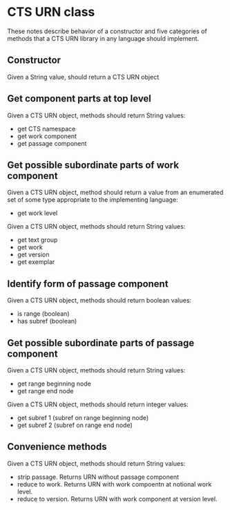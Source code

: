 # CTS URN class

These notes describe behavior of a constructor and five categories of methods that a CTS URN library
in any language should implement.



## Constructor ##

Given a String value, should return a CTS URN object

## Get component parts at top level

Given a CTS URN object, methods should return String values:

- get CTS namespace
- get work component
- get passage component

## Get possible subordinate parts of work component

Given a CTS URN object, method should return a value from an enumerated set
of some type appropriate to the implementing language:

- get work level

Given a CTS URN object, methods should return String values:

- get text group
- get work
- get version
- get exemplar

## Identify form of passage component

Given a CTS URN object, methods should return boolean values:

- is range (boolean)
- has subref (boolean)

## Get possible subordinate parts of passage component
 
Given a CTS URN object, methods should return String values:

- get range beginning node
- get range end node

Given a CTS URN object, methods should return integer values:

- get subref 1 (subref on range beginning node)
- get subref 2 (subref on range end node)

## Convenience methods

Given a CTS URN object, methods should return String values:

- strip passage. Returns URN without passage component
- reduce to work. Returns URN with work compoentn at notional work level.
- reduce to version. Returns URN with work component at version level.
